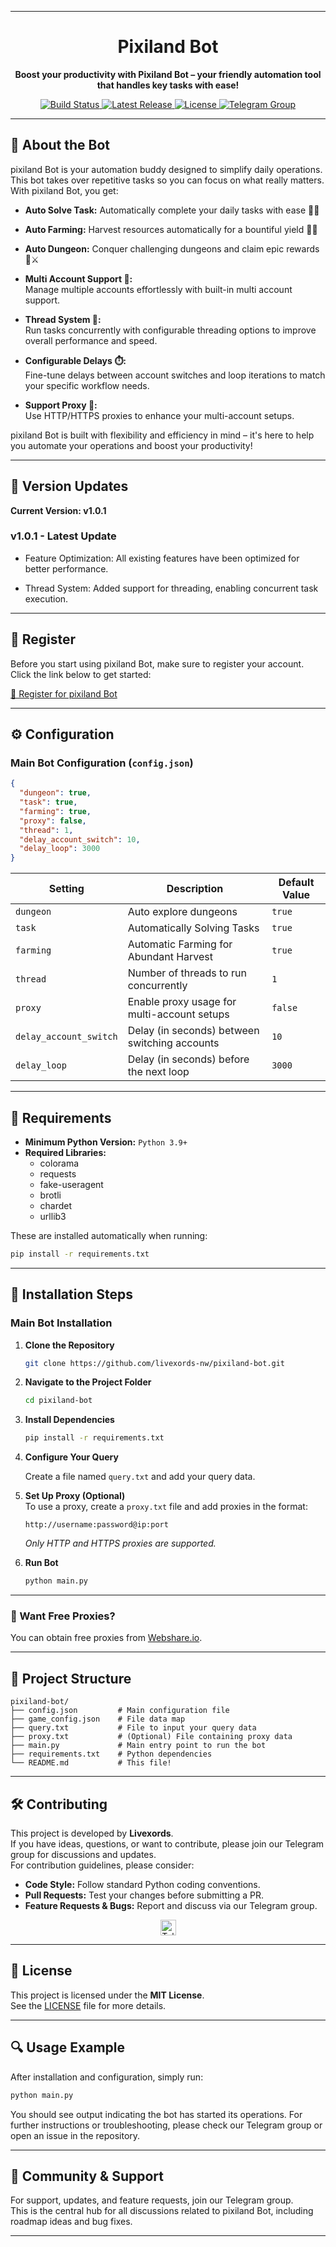 
---

<h1 align="center">Pixiland Bot</h1>

<p align="center">
<strong>Boost your productivity with Pixiland Bot – your friendly automation tool that handles key tasks with ease!</strong>
</p>

<p align="center">
<a href="https://github.com/livexords-nw/pixiland-bot/actions">
<img src="https://img.shields.io/github/actions/workflow/status/livexords-nw/pixiland-bot/ci.yml?branch=main" alt="Build Status" />
</a>
<a href="https://github.com/livexords-nw/pixiland-bot/releases">
<img src="https://img.shields.io/github/v/release/livexords-nw/pixiland-bot" alt="Latest Release" />
</a>
<a href="https://github.com/livexords-nw/pixiland-bot/blob/main/LICENSE">
<img src="https://img.shields.io/github/license/livexords-nw/pixiland-bot" alt="License" />
</a>
<a href="https://t.me/livexordsscript">
<img src="https://img.shields.io/badge/Telegram-Join%20Group-2CA5E0?logo=telegram&style=flat" alt="Telegram Group" />
</a>
</p>

---

## 🚀 About the Bot

pixiland Bot is your automation buddy designed to simplify daily operations. This bot takes over repetitive tasks so you can focus on what really matters. With pixiland Bot, you get:

- **Auto Solve Task:** Automatically complete your daily tasks with ease 🤖✅

- **Auto Farming:** Harvest resources automatically for a bountiful yield 🌾🍀

- **Auto Dungeon:** Conquer challenging dungeons and claim epic rewards 🏰⚔️
- **Multi Account Support 👥:**  
  Manage multiple accounts effortlessly with built-in multi account support.
- **Thread System 🧵:**  
  Run tasks concurrently with configurable threading options to improve overall performance and speed.
- **Configurable Delays ⏱️:**  
  Fine-tune delays between account switches and loop iterations to match your specific workflow needs.
- **Support Proxy 🔌:**  
  Use HTTP/HTTPS proxies to enhance your multi-account setups.

pixiland Bot is built with flexibility and efficiency in mind – it's here to help you automate your operations and boost your productivity!

---

## 🌟 Version Updates

**Current Version: v1.0.1**

### v1.0.1 - Latest Update

- Feature Optimization: All existing features have been optimized for better performance.

- Thread System: Added support for threading, enabling concurrent task execution.

---

## 📝 Register

Before you start using pixiland Bot, make sure to register your account.  
Click the link below to get started:

[🔗 Register for pixiland Bot](https://t.me/pixiland_bot/play?startapp=FVT1GWKWFS)

---

## ⚙️ Configuration

### Main Bot Configuration (`config.json`)

```json
{
  "dungeon": true,
  "task": true,
  "farming": true,
  "proxy": false,
  "thread": 1,
  "delay_account_switch": 10,
  "delay_loop": 3000
}
```

| **Setting**            | **Description**                               | **Default Value** |
| ---------------------- | --------------------------------------------- | ----------------- |
| `dungeon`              | Auto explore dungeons                         | `true`            |
| `task`                 | Automatically Solving Tasks                   | `true`            |
| `farming`              | Automatic Farming for Abundant Harvest        | `true`            |
| `thread`               | Number of threads to run concurrently         | `1`               |
| `proxy`                | Enable proxy usage for multi-account setups   | `false`           |
| `delay_account_switch` | Delay (in seconds) between switching accounts | `10`              |
| `delay_loop`           | Delay (in seconds) before the next loop       | `3000`            |

---

## 📅 Requirements

- **Minimum Python Version:** `Python 3.9+`
- **Required Libraries:**
  - colorama
  - requests
  - fake-useragent
  - brotli
  - chardet
  - urllib3

These are installed automatically when running:

```bash
pip install -r requirements.txt
```

---

## 📅 Installation Steps

### Main Bot Installation

1. **Clone the Repository**

   ```bash
   git clone https://github.com/livexords-nw/pixiland-bot.git
   ```

2. **Navigate to the Project Folder**

   ```bash
   cd pixiland-bot
   ```

3. **Install Dependencies**

   ```bash
   pip install -r requirements.txt
   ```

4. **Configure Your Query**

   Create a file named `query.txt` and add your query data.

5. **Set Up Proxy (Optional)**  
   To use a proxy, create a `proxy.txt` file and add proxies in the format:

   ```
   http://username:password@ip:port
   ```

   _Only HTTP and HTTPS proxies are supported._

6. **Run Bot**

   ```bash
   python main.py
   ```

---

### 🔹 Want Free Proxies?

You can obtain free proxies from [Webshare.io](https://www.webshare.io/).

---

## 📂 Project Structure

```
pixiland-bot/
├── config.json         # Main configuration file
├── game_config.json    # File data map
├── query.txt           # File to input your query data
├── proxy.txt           # (Optional) File containing proxy data
├── main.py             # Main entry point to run the bot
├── requirements.txt    # Python dependencies
└── README.md           # This file!
```

---

## 🛠️ Contributing

This project is developed by **Livexords**.  
If you have ideas, questions, or want to contribute, please join our Telegram group for discussions and updates.  
For contribution guidelines, please consider:

- **Code Style:** Follow standard Python coding conventions.
- **Pull Requests:** Test your changes before submitting a PR.
- **Feature Requests & Bugs:** Report and discuss via our Telegram group.

<div align="center">
  <a href="https://t.me/livexordsscript" target="_blank">
    <img src="https://img.shields.io/badge/Join-Telegram%20Group-2CA5E0?logo=telegram&style=for-the-badge" height="25" alt="Telegram Group" />
  </a>
</div>

---

## 📖 License

This project is licensed under the **MIT License**.  
See the [LICENSE](LICENSE) file for more details.

---

## 🔍 Usage Example

After installation and configuration, simply run:

```bash
python main.py
```

You should see output indicating the bot has started its operations. For further instructions or troubleshooting, please check our Telegram group or open an issue in the repository.

---

## 📣 Community & Support

For support, updates, and feature requests, join our Telegram group.  
This is the central hub for all discussions related to pixiland Bot, including roadmap ideas and bug fixes.

---
